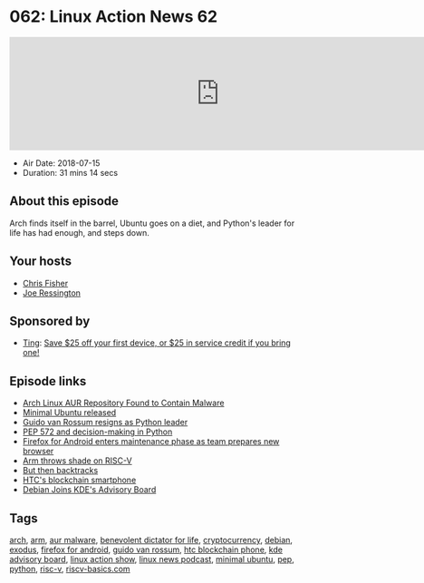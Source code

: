 # 062: Linux Action News 62

<iframe src="https://player.fireside.fm/v2/DAcK9LdX+Az3ZtrtS?theme=dark" width="740" height="200" frameborder="0" scrolling="no"></iframe>

* Air Date: 2018-07-15
* Duration: 31 mins 14 secs

## About this episode

Arch finds itself in the barrel, Ubuntu goes on a diet, and Python's leader for life has had enough, and steps down.

## Your hosts
* [Chris Fisher](https://linuxactionnews.com/hosts/chris)
* [Joe Ressington](https://linuxactionnews.com/hosts/joe)

## Sponsored by

  * [Ting](https://linux.ting.com): [Save $25 off your first device, or $25 in service credit if you bring one!](https://linux.ting.com)



## Episode links

  * [Arch Linux AUR Repository Found to Contain Malware](https://sensorstechforum.com/arch-linux-aur-repository-found-contain-malware/ "Arch Linux AUR Repository Found to Contain Malware")
  * [Minimal Ubuntu released](https://blog.ubuntu.com/2018/07/09/minimal-ubuntu-released "Minimal Ubuntu released")
  * [Guido van Rossum resigns as Python leader](https://lwn.net/Articles/759654/ "Guido van Rossum resigns as Python leader")
  * [PEP 572 and decision-making in Python](https://lwn.net/Articles/757713/ "PEP 572 and decision-making in Python")
  * [Firefox for Android enters maintenance phase as team prepares new browser](https://www.xda-developers.com/firefox-android-maintenance-new-browser/ "Firefox for Android enters maintenance phase as team prepares new browser")
  * [Arm throws shade on RISC-V](https://www.phoronix.com/scan.php?page=news_item&px=ARM-RISC-V-Facts "Arm throws shade on RISC-V")
  * [But then backtracks](https://www.theregister.co.uk/2018/07/10/arm_riscv_website/ "But then backtracks")
  * [HTC's blockchain smartphone](https://www.theverge.com/2018/7/10/17548104/htc-exodus-blockchain-powered-smartphone "HTC's blockchain smartphone")
  * [Debian Joins KDE's Advisory Board](https://dot.kde.org/2018/07/12/debian-joins-kdes-advisory-board "Debian Joins KDE's Advisory Board")



## Tags

[arch](https://linuxactionnews.com/tags/arch), [arm](https://linuxactionnews.com/tags/arm), [aur malware](https://linuxactionnews.com/tags/aur%20malware), [benevolent dictator for life](https://linuxactionnews.com/tags/benevolent%20dictator%20for%20life), [cryptocurrency](https://linuxactionnews.com/tags/cryptocurrency), [debian](https://linuxactionnews.com/tags/debian), [exodus](https://linuxactionnews.com/tags/exodus), [firefox for android](https://linuxactionnews.com/tags/firefox%20for%20android), [guido van rossum](https://linuxactionnews.com/tags/guido%20van%20rossum), [htc blockchain phone](https://linuxactionnews.com/tags/htc%20blockchain%20phone), [kde advisory board](https://linuxactionnews.com/tags/kde%20advisory%20board), [linux action show](https://linuxactionnews.com/tags/linux%20action%20show), [linux news podcast](https://linuxactionnews.com/tags/linux%20news%20podcast), [minimal ubuntu](https://linuxactionnews.com/tags/minimal%20ubuntu), [pep](https://linuxactionnews.com/tags/pep), [python](https://linuxactionnews.com/tags/python), [risc-v](https://linuxactionnews.com/tags/risc-v), [riscv-basics.com](https://linuxactionnews.com/tags/riscv-basics.com)
